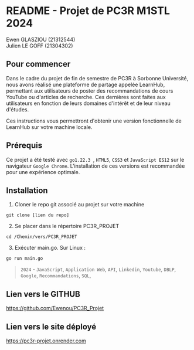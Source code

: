README - Projet de PC3R
M1STL 2024
==============
Ewen GLASZIOU (21312544) \
Julien LE GOFF (21304302)

## Pour commencer
Dans le cadre du projet de fin de semestre de PC3R à Sorbonne Université, nous avons réalisé une plateforme de partage appelée LearnHub, permettant aux utilisateurs de poster des recommandations de cours YouTube ou d'articles de recherche. Ces dernières sont faites aux utilisateurs en fonction de leurs domaines d'intérêt et de leur niveau d'études. 

Ces instructions vous permettront d'obtenir une version fonctionnelle de LearnHub sur votre machine locale.


## Prérequis
Ce projet a été testé avec `go1.22.3 `, `HTML5`, `CSS3` et `JavaScript ES12` sur le navigateur `Google Chrome`. L'installation de ces versions est recommandée pour une expérience optimale.


## Installation
1. Cloner le repo git associé au projet sur votre machine
```
git clone [lien du repo]
```
2. Se placer dans le répertoire PC3R_PROJET
```
cd /Chemin/vers/PC3R_PROJET
```
3. Exécuter main.go. Sur Linux :
```
go run main.go
```

> `2024` - `JavaScript`, `Application Web`, `API`, `Linkedin`, `Youtube`, `DBLP`, `Google`, `Recommandations`, `SQL`,


## Lien vers le GITHUB
https://github.com/Ewenou/PC3R_Projet

## Lien vers le site déployé

https://pc3r-projet.onrender.com